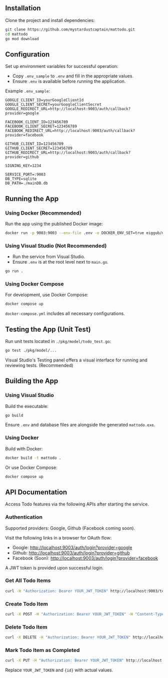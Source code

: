 ## Installation

Clone the project and install dependencies:

```bash
git clone https://github.com/mystardustcaptain/mattodo.git
cd mattodo
go mod download
```




## Configuration

Set up environment variables for successful operation:

- Copy `.env_sample` to `.env` and fill in the appropriate values.
- Ensure `.env` is available before running the application.

Example `.env_sample`:

```
GOOGLE_CLIENT_ID=yourGoogleClientId
GOOGLE_CLIENT_SECRET=yourGoogleClientSecret
GOOGLE_REDIRECT_URL=http://localhost:9003/auth/callback?provider=google

FACEBOOK_CLIENT_ID=123456789
FACEBOOK_CLIENT_SECRET=123456789
FACEBOOK_REDIRECT_URL=http://localhost:9003/auth/callback?provider=facebook

GITHUB_CLIENT_ID=123456789
GITHUB_CLIENT_SECRET=123456789
GITHUB_REDIRECT_URL=http://localhost:9003/auth/callback?provider=github

SIGNING_KEY=1234

SERVICE_PORT=:9003
DB_TYPE=sqlite
DB_PATH=./mainDB.db
```




## Running the App

### Using Docker (Recommended)

Run the app using the published Docker image:


```bash
docker run -p 9003:9003 --env-file .env -e DOCKER_ENV_SET=true eiggub/mattodo
```


### Using Visual Studio (Not Recommended)

- Run the service from Visual Studio.
- Ensure `.env` is at the root level next to `main.go`.

```bash
go run .
```


### Using Docker Compose

For development, use Docker Compose:

```bash
docker compose up
```
`docker-compose.yml` includes all necessary configurations.




## Testing the App (Unit Test)

Run unit tests located in `./pkg/model/todo_test.go`:

```bash
go test ./pkg/model/...
```

Visual Studio's Testing panel offers a visual interface for running and reviewing tests. (Recommended)





## Building the App

### Using  Visual Studio
Build the executable:
```bash
go build
```
Ensure `.env` and database files are alongside the generated `mattodo.exe`.


### Using Docker
Build with Docker:
```bash
docker build -t mattodo . 
```

Or use Docker Compose:
```bash
docker compose up
```

## API Documentation
Access Todo features via the following APIs after starting the service.



### Authentication
Supported providers: Google, Github (Facebook coming soon).

Visit the following links in a browser for OAuth flow:



- Google: [http://localhost:9003/auth/login?provider=google](http://localhost:9003/auth/login?provider=google)
- Github: [http://localhost:9003/auth/login?provider=github](http://localhost:9003/auth/login?provider=github)
- Facebook (Soon): [http://localhost:9003/auth/login?provider=facebook](http://localhost:9003/auth/login?provider=facebook)

A JWT token is provided upon successful login.



### Get All Todo Items
```bash
curl -H "Authorization: Bearer YOUR_JWT_TOKEN" http://localhost:9003/todo
```

### Create Todo Item
```bash
curl -X POST -H "Authorization: Bearer YOUR_JWT_TOKEN" -H "Content-Type: application/json" --data "{'title': 'New Task', 'completed': false}" http://localhost:9003/todo
```


### Delete Todo Item
```bash
curl -X DELETE -H "Authorization: Bearer YOUR_JWT_TOKEN" http://localhost:9003/todo/{id}
```


### Mark Todo Item as Completed
```bash
curl -X PUT -H "Authorization: Bearer YOUR_JWT_TOKEN" http://localhost:9003/todo/{id}/complete
```

Replace `YOUR_JWT_TOKEN` and `{id}` with actual values.

